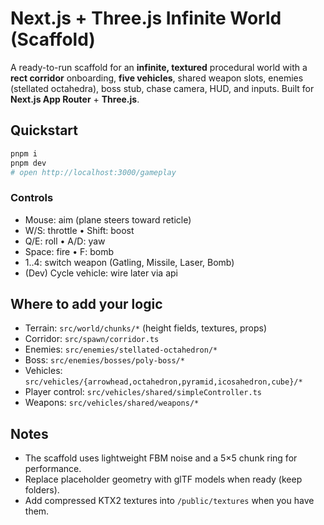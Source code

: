 # Next.js + Three.js Infinite World (Scaffold)

A ready-to-run scaffold for an **infinite, textured** procedural world with a **rect corridor** onboarding,
**five vehicles**, shared weapon slots, enemies (stellated octahedra), boss stub, chase camera, HUD, and inputs.
Built for **Next.js App Router** + **Three.js**.

## Quickstart
```bash
pnpm i
pnpm dev
# open http://localhost:3000/gameplay
```

### Controls
- Mouse: aim (plane steers toward reticle)
- W/S: throttle • Shift: boost
- Q/E: roll • A/D: yaw
- Space: fire • F: bomb
- 1..4: switch weapon (Gatling, Missile, Laser, Bomb)
- (Dev) Cycle vehicle: wire later via api

## Where to add your logic
- Terrain: `src/world/chunks/*` (height fields, textures, props)
- Corridor: `src/spawn/corridor.ts`
- Enemies: `src/enemies/stellated-octahedron/*`
- Boss: `src/enemies/bosses/poly-boss/*`
- Vehicles: `src/vehicles/{arrowhead,octahedron,pyramid,icosahedron,cube}/*`
- Player control: `src/vehicles/shared/simpleController.ts`
- Weapons: `src/vehicles/shared/weapons/*`

## Notes
- The scaffold uses lightweight FBM noise and a 5×5 chunk ring for performance.
- Replace placeholder geometry with glTF models when ready (keep folders).
- Add compressed KTX2 textures into `/public/textures` when you have them.
